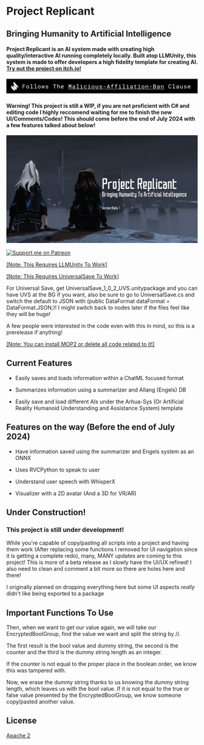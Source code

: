 
# Project Replicant
## Bringing Humanity to Artificial Intelligence

#### Project Replicant is an AI system made with creating high quality/interactive AI running completely locally. Built atop LLMUnity, this system is made to offer developers a high fidelity template for creating AI. [Try out the project on itch.io!](https://walkerdev.itch.io/project-replicant)



[![Clause1](https://github.com/Walker-Industries-RnD/Malicious-Affiliation-Ban/blob/main/WIBan.png?raw=true)](https://github.com/Walker-Industries-RnD/Malicious-Affiliation-Ban/blob/main/README.md)



#### Warning! This project is still a WIP, if you are not proficient with C# and editing code I highly reccomend waiting for me to finish the new UI/Comments/Codes! This should come before the end of July 2024 with a few features talked about below!


![Logo](https://github.com/Walker-Industries-RnD/Project-Replicant/blob/main/Project%20Replicant%20Head%20(8).png)


[![Support me on Patreon](https://img.shields.io/endpoint.svg?url=https%3A%2F%2Fshieldsio-patreon.vercel.app%2Fapi%3Fusername%3Dwalkerdev%26type%3Dpledges&style=for-the-badge)](https://patreon.com/walkerdev)


[[Note: This Requires LLMUnity To Work]](https://github.com/undreamai/LLMUnity)

[[Note: This Requires UniversalSave To Work]](https://github.com/LifeandStyleMedia/UniversalSave)

For Universal Save, get UniversalSave_1_0_2_UVS.unitypackage and you can have UVS at the BG if you want, also be sure to go to UniversalSave.cs and switch the default to JSON with (public DataFormat dataFormat = DataFormat.JSON;)! I might switch back to nodes later if the files feel like they will be huge!

A few people were interested in the code even with this in mind, so this is a prerelease if anything!

[[Note: You can install MOP2 or delete all code related to it!]](https://github.com/QFSW/MasterObjectPooler2)



## Current Features 

- Easily saves and loads information within a ChatML focused format

- Summarizes information using a summarizer and AIlang (Engels) DB

- Easily save and load different AIs under the Arhua-Sys (Or Artificial Reality Humanoid Understanding and Assistance System) template

## Features on the way (Before the end of July 2024)

- Have information saved using the summarizer and Engels system as an ONNX

- Uses RVCPython to speak to user

- Understand user speech with WhisperX

- Visualizer with a 2D avatar (And a 3D for VR/AR)




## Under Construction!

### This project is still under development!

While you're capable of copy/pasting all scripts into a project and having them work (After replacing some functions I removed for UI navigation since it is getting a complete redo), many, MANY updates are coming to this project! This is more of a beta release as I slowly have the UI/UX refined! I also need to clean and comment a bit more so there are holes here and there! 

I originally planned on dropping everything here but some UI aspects *really* didn't like being exported to a package

## Important Functions To Use

Then, when we want to get our value again, we will take our EncryptedBoolGroup, find the value we want and split the string by //.

The first result is the bool value and dummy string, the second is the counter and the third is the dummy string length as an integer.

If the counter is not equal to the proper place in the boolean order, we know this was tampered with.

Now, we erase the dummy string thanks to us knowing the dummy string length, which leaves us with the bool value. If it is not equal to the true or false value presented by the EncryptedBoolGroup, we know someone copy/pasted another value.







## License

[Apache 2](https://www.apache.org/licenses/LICENSE-2.0)


